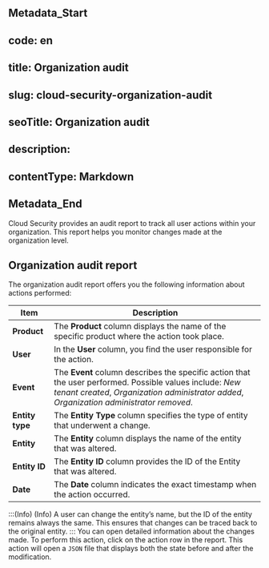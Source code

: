 ## Metadata_Start 
## code: en
## title: Organization audit 
## slug: cloud-security-organization-audit 
## seoTitle: Organization audit 
## description:  
## contentType: Markdown 
## Metadata_End
Cloud Security provides an audit report to track all user actions within your organization. This report helps you monitor changes made at the organization level.


## Organization audit report

The organization audit report offers you the following information about actions performed:


|Item | Description |
| --- | --- |
|**Product** |The **Product** column displays the name of the specific product where the action took place. |
| **User** | In the **User** column, you find the user responsible for the action.  |
| **Event** | The **Event** column describes the specific action that the user performed. Possible values include: *New tenant created*, *Organization administrator added*, *Organization administrator removed*. |
| **Entity type** | The **Entity Type** column specifies the type of entity that underwent a change. 
**Entity** |The **Entity** column displays the name of the entity that was altered. 
| **Entity ID** | The **Entity ID** column provides the ID of the Entity that was altered.  |
| **Date**| The **Date** column indicates the exact timestamp when the action occurred.  |


:::(Info) (Info)
A user can change the entity’s name, but the ID of the entity remains always the same. This ensures that changes can be traced back to the original entity.
:::
You can open detailed information about the changes made. To perform this action, click on the action row in the report. This action will open a `JSON` file that displays both the state before and after the modification.
